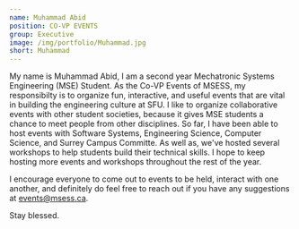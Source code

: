 ```yaml
---
name: Muhammad Abid
position: CO-VP EVENTS
group: Executive
image: /img/portfolio/Muhammad.jpg
short: Muhammad
---
```

<p>My name is Muhammad Abid, I am a second year Mechatronic Systems Engineering (MSE) Student. As the Co-VP Events of MSESS, my responsibilty is to organize fun, interactive, and useful events that are vital in building the engineering culture at SFU. I like to organize collaborative events with other student societies, because it gives MSE students a chance to meet people from other disciplines. So far, I have been able to host events with Software Systems, Engineering Science, Computer Science, and Surrey Campus Committe. As well as, we've hosted several workshops to help students build their technical skills. I hope to keep hosting more events and workshops throughout the rest of the year.</p>

<p>I encourage everyone to come out to events to be held, interact with one another, and definitely do feel free to reach out if you have any suggestions at <a href="mailto:events@msess.ca">events@msess.ca</a>.</p>

<p>Stay blessed.</p>
